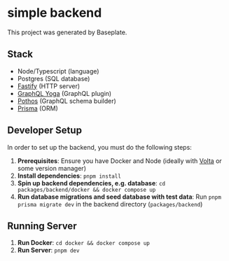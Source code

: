 # simple backend

This project was generated by Baseplate.

## Stack

- Node/Typescript (language)
- Postgres (SQL database)
- [Fastify](https://fastify.dev/) (HTTP server)
- [GraphQL Yoga](https://the-guild.dev/graphql/yoga-server) (GraphQL plugin)
- [Pothos](https://pothos-graphql.dev/) (GraphQL schema builder)
- [Prisma](https://www.prisma.io/) (ORM)

## Developer Setup

In order to set up the backend, you must do the following steps:

1. **Prerequisites**: Ensure you have Docker and Node (ideally with [Volta](https://volta.sh) or some version manager)
2. **Install dependencies**: `pnpm install`
3. **Spin up backend dependencies, e.g. database**: `cd packages/backend/docker && docker compose up`
4. **Run database migrations and seed database with test data**: Run `pnpm prisma migrate dev` in the backend directory (`packages/backend`)

## Running Server

1. **Run Docker**: `cd docker && docker compose up`
2. **Run Server**: `pnpm dev`
